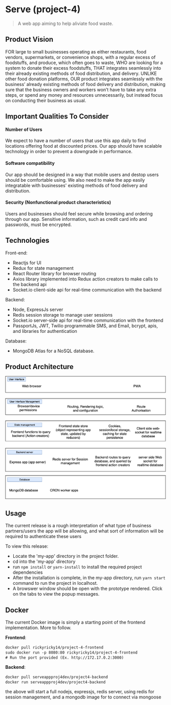 # Serve (project-4)
> A web app aiming to help aliviate food waste.

## Product Vision
FOR large to small businesses operating as either restaurants, food vendors, supermarkets, or convenience shops, with a regular excess of foodstuffs, and produce, which often goes to waste, WHO are looking for a system to donate their excess foodstuffs, THAT integrates seamlessly into their already existing methods of food distribution, and delivery. UNLIKE other food donation platforms, OUR product integrates seamlessly with the business’ already existing methods of food delivery and distribution, making sure that the business owners and workers won’t have to take any extra steps, or spend any money and resources unnecessarily, but instead focus on conducting their business as usual.

## Important Qualities To Consider
#### Number of Users
We expect to have a number of users that use this app daily to find locations offering food at discounted prices. Our app should have scalable technology in order to prevent a downgrade in performance.
#### Software compatibility
Our app should be designed in a way that mobile users and destop users should be comfortable using. We also need to make the app easily integratable with businesses' existing methods of food delivery and distribution.
#### Security (Nonfunctional product characteristics)
Users and businesses should feel secure while browsing and ordering through our app. Sensitive information, such as credit card info and passwords, must be encrypted.

## Technologies
Front-end: 
- Reactjs for UI
- Redux for state management
- React Router library for browser routing
- Axios library implemented into Redux action creators to make calls to the backend api
- Socket.io client-side api for real-time communication with the backend

Backend:
- Node, ExpressJs server
- Redis session storage to manage user sessions
- Socket.io server-side api for real-time communication with the frontend
- PassportJs, JWT, Twilio programmable SMS, and Email, bcrypt, apis, and libraries for authentication

Database: 
- MongoDB Atlas for a NoSQL database.

## Product Architecture
<img src="https://github.com/CSCI-40500-77100-Spring-2021/project-4/blob/master/readme-images/Holistic%20Architectural%20Model%20of%20Serve.png" width="600px">

## Usage
The current release is a rough interpretation of what type of business partners/users the app will be allowing, and what sort of information will be required to authenticate these users

To view this release:
* Locate the 'my-app' directory in the project folder.
* cd into the 'my-app' directory
* run `npm install` or `yarn-install` to install the required project dependencies
* After the installation is complete, in the my-app directory, run `yarn start` command to run the project in localhost.
* A browswer window should be open with the prototype rendered. Click on the tabs to view the popup messages.

## Docker
The current Docker image is simply a starting point of the frontend implementation. More to follow.

**Frontend**:
```
docker pull rickyricky14/project-4-frontend
sudo docker run -p 8080:80 rickyricky14/project-4-frontend
# Run the port provided (Ex. http://172.17.0.2:3000)
```
**Backend**:
```
docker pull serveappproj4dev/project4-backend
docker run serveappproj4dev/project4-backend 
```
the above will start a full nodejs, expressjs, redis server, using redis for session management, and a mongodb image for to connect via mongoose
